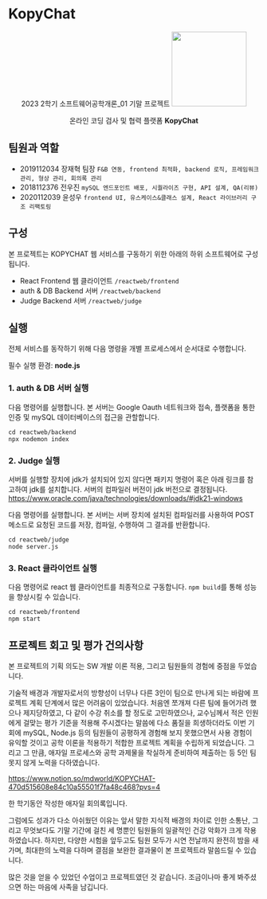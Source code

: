 # KopyChat

<center>
2023 2학기 소프트웨어공학개론_01 기말 프로젝트

<img src="https://github.com/dgu-KOPYCHAT/KopyChat/assets/121276581/d9ca323d-1a73-4d13-ac42-d4a134465ae8" width="150" />

온라인 코딩 검사 및 협력 플랫폼 **KopyChat**
</center>

## 팀원과 역할
- 2019112034 장재혁 팀장
`F&B 연동, frontend 최적화, backend 로직, 프레임워크 관리, 형상 관리, 회의록 관리`
- 2018112376 전우진
`mySQL 엔드포인트 배포, 시퀄라이즈 구현, API 설계, QA(리뷰)`
- 2020112039 윤성우
`frontend UI, 유스케이스&클래스 설계, React 라이브러리 구조 리팩토링`

## 구성
본 프로젝트는 KOPYCHAT 웹 서비스를 구동하기 위한 아래의 하위 소프트웨어로 구성됩니다.
- React Frontend 웹 클라이언트 `/reactweb/frontend`
- auth & DB Backend 서버 `/reactweb/backend`
- Judge Backend 서버 `/reactweb/judge`

## 실행
전체 서비스를 동작하기 위해 다음 명령을 개별 프로세스에서 순서대로 수행합니다.

필수 실행 환경: **node.js**

### 1. auth & DB 서버 실행
다음 명령어를 실행합니다. 본 서버는 Google Oauth 네트워크와 접속, 플랫폼을 통한 인증 및 mySQL 데이터베이스의 접근을 관할합니다.
```shell
cd reactweb/backend
npx nodemon index
```
### 2. Judge 실행
서버를 실행할 장치에 jdk가 설치되어 있지 않다면 패키지 명령어 혹은 아래 링크를 참고하여 jdk를 설치합니다. 서버의 컴파일러 버전이 jdk 버전으로 결정됩니다.
https://www.oracle.com/java/technologies/downloads/#jdk21-windows

다음 명령어를 실행합니다. 본 서버는 서버 장치에 설치된 컴파일러를 사용하여 POST 메소드로 요청된 코드를 저장, 컴파일, 수행하여 그 결과를 반환합니다.
```shell
cd reactweb/judge
node server.js
```
### 3. React 클라이언트 실행
다음 명령어로 react 웹 클라이언트를 최종적으로 구동합니다. `npm build`를 통해 성능을 향상시킬 수 있습니다.
```shell
cd reactweb/frontend
npm start
```



## 프로젝트 회고 및 평가 건의사항

본 프로젝트의 기획 의도는 SW 개발 이론 적용, 그리고 팀원들의 경험에 중점을 두었습니다.

기술적 배경과 개발자로서의 방향성이 너무나 다른 3인이 팀으로 만나게 되는 바람에 프로젝트 계획 단계에서 많은 어려움이 있었습니다. 처음엔 쪼개져 다른 팀에 들어가려 했으나 제지당하였고, 다 같이 수강 취소를 할 정도로 고민하였으나, 교수님께서 적은 인원에게 걸맞는 평가 기준을 적용해 주시겠다는 말씀에 다소 품질을 희생하더라도 이번 기회에 mySQL, Node.js 등의 팀원들이 공평하게 경험해 보지 못했으면서 사용 경험이 유익할 것이고 공학 이론을 적용하기 적합한 프로젝트 계획을 수립하게 되었습니다. 그리고 그 만큼, 애자일 프로세스와 공학 과제물을 착실하게 준비하여 제출하는 등 5인 팀 못지 않게 노력을 다하였습니다.

https://www.notion.so/mdworld/KOPYCHAT-470d515608e84c10a55501f7fa48c468?pvs=4

한 학기동안 작성한 애자일 회의록입니다.

그럼에도 성과가 다소 아쉬웠던 이유는 앞서 말한 지식적 배경의 차이로 인한 소통난, 그리고 무엇보다도 기말 기간에 걸친 세 명뿐인 팀원들의 일괄적인 건강 악화가 크게 작용하였습니다. 하지만, 다양한 시험을 앞두고도 팀원 모두가 시연 전날까지 완전히 밤을 새가며, 최대한의 노력을 다하며 결점을 보완한 결과물이 본 프로젝트라 말씀드릴 수 있습니다.

많은 것을 얻을 수 있었던 수업이고 프로젝트였던 것 같습니다. 조금이나마 좋게 봐주셨으면 하는 마음에 사족을 남깁니다.

